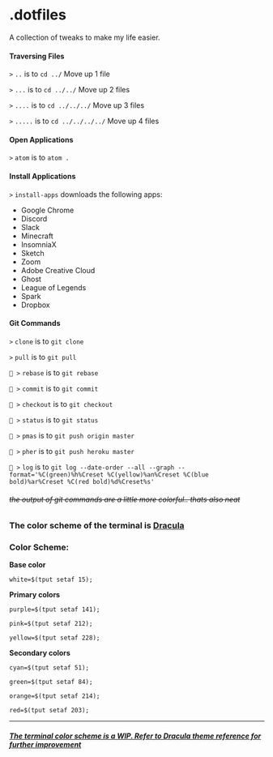 # .dotfiles
A collection of tweaks to make my life easier.

#### Traversing Files

`>` `..` is to `cd ../` Move up 1 file

`>` `...` is to `cd ../../` Move up 2 files

`>` `....` is to `cd ../../../` Move up 3 files

`>` `.....` is to `cd ../../../../` Move up 4 files

#### Open Applications

`>` `atom` is to `atom .`

#### Install Applications

`>` `install-apps` downloads the following apps:

* Google Chrome
* Discord
* Slack
* Minecraft
* InsomniaX
* Sketch
* Zoom
* Adobe Creative Cloud
* Ghost
* League of Legends
* Spark
* Dropbox

#### Git Commands

`>` `clone` is to `git clone`

`>` `pull` is to `git pull`

`🙉 >` `rebase` is to `git rebase`

`🙉 >` `commit` is to `git commit`

`🙉 >` `checkout` is to `git checkout`

`🙉 >` `status` is to `git status`

`🙉 >` `pmas` is to `git push origin master`

`🙉 >` `pher` is to `git push heroku master`

`🙉 >` `log` is to `git log --date-order --all --graph --format='%C(green)%h%Creset %C(yellow)%an%Creset %C(blue bold)%ar%Creset %C(red bold)%d%Creset%s'`


###### ~~the output of git commands are a little more colorful.. thats also neat~~

### The color scheme of the terminal is [Dracula](https://github.com/dracula/dracula-theme)

### Color Scheme:

__Base color__

`white=$(tput setaf 15);`

__Primary colors__

`purple=$(tput setaf 141);`

`pink=$(tput setaf 212);`

`yellow=$(tput setaf 228);`

__Secondary colors__

`cyan=$(tput setaf 51);`

`green=$(tput setaf 84);`

`orange=$(tput setaf 214);`

`red=$(tput setaf 203);`

--------------------------------

##### [The terminal color scheme is a WIP. Refer to Dracula theme reference for further improvement](https://github.com/dracula/dracula-theme)
